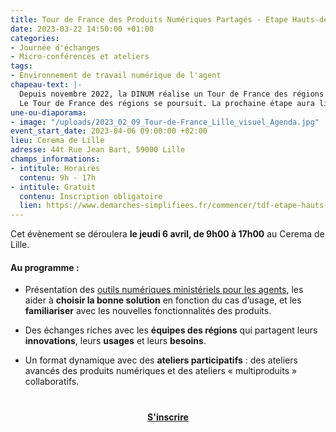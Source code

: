 ```yaml
---
title: Tour de France des Produits Numériques Partagés - Etape Hauts-de-France
date: 2023-03-22 14:50:00 +01:00
categories:
- Journée d'échanges
- Micro-conférences et ateliers
tags:
- Environnement de travail numérique de l'agent
chapeau-text: |-
  Depuis novembre 2022, la DINUM réalise un Tour de France des régions des produits numériques interministériels pour aller à la rencontre des agents : les informer, les former et continuer à les accompagner à transformer les méthodes de travail - en s’appuyant sur les produits collaboratifs ministériels et interministériels mis à leur disposition.
  Le Tour de France des régions se poursuit. La prochaine étape aura lieu dans la région Hauts-de-France !
une-ou-diaporama:
- image: "/uploads/2023_02_09_Tour-de-France_Lille_visuel_Agenda.jpg"
event_start_date: 2023-04-06 09:00:00 +02:00
lieu: Cerema de Lille
adresse: 44t Rue Jean Bart, 59000 Lille
champs_informations:
- intitule: Horaires
  contenu: 9h - 17h
- intitule: Gratuit
  contenu: Inscription obligatoire
  lien: https://www.demarches-simplifiees.fr/commencer/tdf-etape-hauts-de-france
---
```


Cet évènement se déroulera **le jeudi 6 avril, de 9h00 à 17h00** au Cerema de Lille.

#### Au programme : 

* Présentation des [outils numériques ministériels pour les agents](https://www.numerique.gouv.fr/outils-agents/), les aider à **choisir la bonne solution** en fonction du cas d’usage, et les **familiariser** avec les nouvelles fonctionnalités des produits.

* Des échanges riches avec les **équipes des régions** qui partagent leurs **innovations**, leurs **usages** et leurs **besoins**.

* Un format dynamique avec des **ateliers participatifs** : des ateliers avancés des produits numériques et des ateliers « multiproduits » collaboratifs.

<div align="center" style="margin-bottom: 15px; margin-top: 40px"><a href="https://www.demarches-simplifiees.fr/commencer/tdf-etape-hauts-de-france" class="button" title="S'inscrire - Lien externe"><b>S'inscrire</b></a></div>